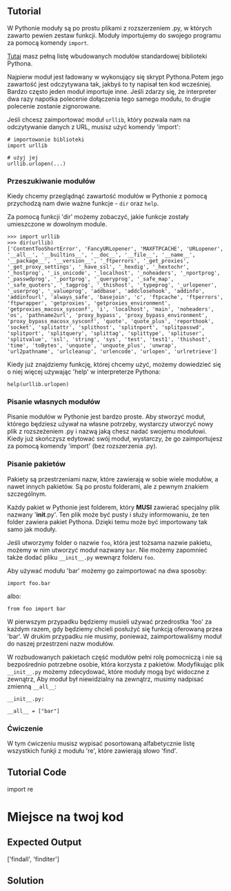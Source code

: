 Tutorial
--------

W Pythonie moduły są po prostu plikami z rozszerzeniem .py, w których zawarto pewien zestaw funkcji. Moduły importujemy do swojego programu za pomocą komendy `import`. 

[Tutaj](http://docs.python.org/2/library/) masz pełną listę wbudowanych modułów standardowej biblioteki Pythona.

Najpierw moduł jest ładowany w wykonujący się skrypt Pythona.Potem jego zawartość jest odczytywana tak, jakbyś to ty napisał ten kod wcześniej. Bardzo często jeden moduł importuje inne. Jeśli zdarzy się, że interpreter dwa razy napotka polecenie dołączenia tego samego modułu, to drugie polecenie zostanie zignorowane.

Jeśli chcesz zaimportować moduł `urllib`, który pozwala nam na odczytywanie danych z URL, musisz użyć komendy 'import':

    # importowanie biblioteki
    import urllib

    # użyj jej
    urllib.urlopen(...)

### Przeszukiwanie modułów

Kiedy chcemy przeglądnąć zawartość modułów w Pythonie z pomocą przychodzą nam dwie ważne funkcje - `dir` oraz `help`.

Za pomocą funkcji 'dir' możemy zobaczyć, jakie funkcje zostały umieszczone w dowolnym module.

    >>> import urllib
    >>> dir(urllib)
    ['ContentTooShortError', 'FancyURLopener', 'MAXFTPCACHE', 'URLopener', '__all__', '__builtins__', '__doc__', '__file__', '__name__', '__package__', '__version__', '_ftperrors', '_get_proxies', '_get_proxy_settings', '_have_ssl', '_hexdig', '_hextochr', '_hostprog', '_is_unicode', '_localhost', '_noheaders', '_nportprog', '_passwdprog', '_portprog', '_queryprog', '_safe_map', '_safe_quoters', '_tagprog', '_thishost', '_typeprog', '_urlopener', '_userprog', '_valueprog', 'addbase', 'addclosehook', 'addinfo', 'addinfourl', 'always_safe', 'basejoin', 'c', 'ftpcache', 'ftperrors', 'ftpwrapper', 'getproxies', 'getproxies_environment', 'getproxies_macosx_sysconf', 'i', 'localhost', 'main', 'noheaders', 'os', 'pathname2url', 'proxy_bypass', 'proxy_bypass_environment', 'proxy_bypass_macosx_sysconf', 'quote', 'quote_plus', 'reporthook', 'socket', 'splitattr', 'splithost', 'splitnport', 'splitpasswd', 'splitport', 'splitquery', 'splittag', 'splittype', 'splituser', 'splitvalue', 'ssl', 'string', 'sys', 'test', 'test1', 'thishost', 'time', 'toBytes', 'unquote', 'unquote_plus', 'unwrap', 'url2pathname', 'urlcleanup', 'urlencode', 'urlopen', 'urlretrieve']

Kiedy już znajdziemy funkcję, której chcemy użyć, możemy dowiedzieć się o niej więcej używając 'help' w interpreterze Pythona:

    help(urllib.urlopen)

### Pisanie własnych modułów

Pisanie modułów w Pythonie jest bardzo proste. Aby stworzyć moduł, którego będziesz używał na własne potrzeby, wystarczy utworzyć nowy plik z rozszeżeniem .py i nazwą jaką chesz nadać swojemu modułowi. Kiedy już skończysz edytować swój moduł, wystarczy, że go zaimportujesz za pomocą komendy 'import' (bez rozszerzenia .py).

### Pisanie pakietów

Pakiety są przestrzeniami nazw, które zawierają w sobie wiele modułów, a nawet innych pakietów. Są po prostu folderami, ale z pewnym znakiem szczególnym.

Każdy pakiet w Pythonie jest folderem, który **MUSI** zawierać specjalny plik nazwany '__init__.py'. Ten plik może być pusty i służy informowaniu, że ten folder zawiera pakiet Pythona. Dzięki temu może być importowany tak samo jak moduły. 

Jeśli utworzymy folder o nazwie `foo`, która jest tożsama nazwie pakietu, możemy w nim utworzyć moduł nazwany `bar`. Nie możemy zapomnieć także dodać pliku `__init__.py` wewnąrz folderu `foo`.

Aby używać modułu 'bar' możemy go zaimportować na dwa sposoby:

    import foo.bar

albo:

    from foo import bar

W pierwszym przypadku będziemy musieli używać przedrostka 'foo' za każdym razem, gdy będziemy chcieli posłużyć się funkcją oferowaną przea 'bar'. W drukim przypadku nie musimy, ponieważ, zaimportowaliśmy moduł do naszej przestrzeni nazw modułów.

W rozbudowanych pakietach część modułów pełni rolę pomocniczą i nie są bezpośrednio potrzebne osobie, która korzysta z pakietów. Modyfikując plik `__init__.py` możemy zdecydować, które moduły mogą być widoczne z zewnątrz, Aby moduł był niewidzialny na zewnątrz, musimy nadpisać zmienną `__all__`:

    __init__.py:

    __all__ = ["bar"]

### Ćwiczenie

W tym ćwiczeniu musisz wypisać posortowaną alfabetycznie listę wszystkich funkji z modułu 're', które zawierają słowo 'find'.

Tutorial Code
-------------

import re

# Miejsce na twoj kod

Expected Output
---------------

['findall', 'finditer']

Solution
--------